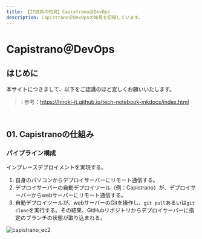 ```yaml
---
title: 【IT技術の知見】Capistrano＠DevOps
description: Capistrano＠DevOpsの知見を記録しています。
---
```


# Capistrano＠DevOps

## はじめに

本サイトにつきまして、以下をご認識のほど宜しくお願いいたします。

> ℹ️ 参考：https://hiroki-it.github.io/tech-notebook-mkdocs/index.html

<br>

## 01. Capistranoの仕組み

### パイプライン構成

インプレースデプロイメントを実現する。

1. 自身のパソコンからデプロイサーバーにリモート通信する。
2. デプロイサーバーの自動デプロイツール（例：Capistrano）が、デプロイサーバーからwebサーバーにリモート通信する。
3. 自動デプロイツールが、webサーバーのGitを操作し、```git pull```あるいは```git clone```を実行する。その結果、GitHubリポジトリからデプロイサーバーに指定のブランチの状態が取り込まれる。

![capistrano_ec2](https://raw.githubusercontent.com/hiroki-it/tech-notebook/master/images/capistrano_ec2.png)

<br>
